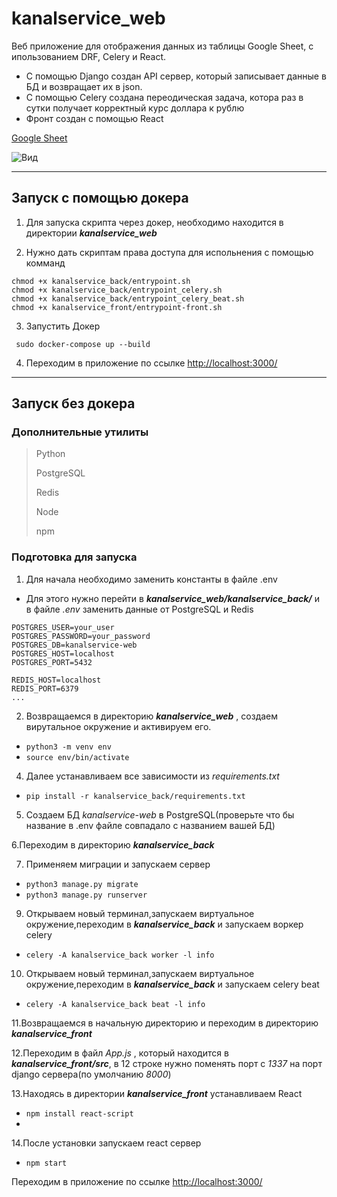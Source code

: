 # kanalservice_web

Веб приложение для отображения данных из таблицы Google Sheet, с ипользованием DRF, Celery и React.

- С помощью Django создан API сервер, который записывает данные в БД и возвращает их в json.
- С помощью Celery создана переодическая задача, котора раз в сутки получает корректный курс доллара к рублю
- Фронт создан с помощью React

[Google Sheet](https://docs.google.com/spreadsheets/d/1YJNeMjZHmX1rPmeLk2A2JY5Axq_OLeRw8zMHRp5DaNI/edit#gid=0)

![Вид](https://skr.sh/i/020822/lqnla3qS.jpg?download=1&name=%D0%A1%D0%BA%D1%80%D0%B8%D0%BD%D1%88%D0%BE%D1%82%2003-08-2022%2001:28:00.jpg)

***

## Запуск с помощью докера
1. Для запуска скрипта через докер, необходимо находится в директории __*kanalservice_web*__ 

2. Нужно дать скриптам права доступа для испольнения с помощью комманд
``` 
chmod +x kanalservice_back/entrypoint.sh
chmod +x kanalservice_back/entrypoint_celery.sh
chmod +x kanalservice_back/entrypoint_celery_beat.sh 
chmod +x kanalservice_front/entrypoint-front.sh 
```
3. Запустить Докер

``` sudo docker-compose up --build```

4. Переходим в приложение по ссылке 
[http://localhost:3000/](http://localhost:3000/)

***

## Запуск без докера

### Дополнительные утилиты
>Python
>
>PostgreSQL
>
>Redis
>
>Node
>
>npm

### Подготовка для запуска

1. Для начала необходимо заменить константы в файле .env
- Для этого нужно перейти в __*kanalservice_web/kanalservice_back/*__ и в файле *.env* заменить данные от PostgreSQL и Redis 
``` 
POSTGRES_USER=your_user
POSTGRES_PASSWORD=your_password
POSTGRES_DB=kanalservice-web
POSTGRES_HOST=localhost
POSTGRES_PORT=5432

REDIS_HOST=localhost
REDIS_PORT=6379
...
```

2. Возвращаемся в директорию __*kanalservice_web*__ , создаем вирутальное окружение и активируем его.
- `python3 -m venv env `
- `source env/bin/activate `

4. Далее устанавливаем все зависимости из *requirements.txt*
- `pip install -r kanalservice_back/requirements.txt `

5. Создаем БД *kanalservice-web* в PostgreSQL(проверьте что бы название в .env файле совпадало с названием вашей БД)

6.Переходим в директорию __*kanalservice_back*__

7. Применяем миграции и запускаем сервер
- `python3 manage.py migrate`
- `python3 manage.py runserver`

9. Открываем новый терминал,запускаем виртуальное окружение,переходим в __*kanalservice_back*__ и запускаем воркер celery 
- `celery -A kanalservice_back worker -l info`

10. Открываем новый терминал,запускаем виртуальное окружение,переходим в __*kanalservice_back*__ и запускаем celery beat
- `celery -A kanalservice_back beat -l info`

11.Возвращаемся в начальную директорию и переходим в директорию __*kanalservice_front*__

12.Переходим в файл *App.js* , который находится в  __*kanalservice_front/src*__, в 12 строке нужно поменять порт с *1337* на порт django сервера(по умолчанию *8000*)

13.Находясь в директории __*kanalservice_front*__ устанавливаем React
- `npm install react-script`
- 
14.После установки запускаем react сервер
- `npm start`

Переходим в приложение по ссылке 
[http://localhost:3000/](http://localhost:3000/)

